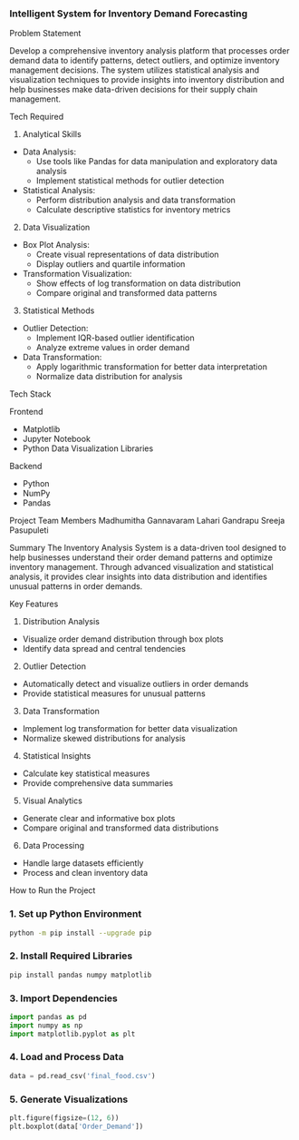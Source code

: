 ### Intelligent System for Inventory Demand Forecasting

Problem Statement

Develop a comprehensive inventory analysis platform that processes order demand data to identify patterns, detect outliers, and optimize inventory management decisions. The system utilizes statistical analysis and visualization techniques to provide insights into inventory distribution and help businesses make data-driven decisions for their supply chain management.

Tech Required

1. Analytical Skills
- Data Analysis:
  - Use tools like Pandas for data manipulation and exploratory data analysis
  - Implement statistical methods for outlier detection
- Statistical Analysis:
  - Perform distribution analysis and data transformation
  - Calculate descriptive statistics for inventory metrics

2. Data Visualization
- Box Plot Analysis:
  - Create visual representations of data distribution
  - Display outliers and quartile information
- Transformation Visualization:
  - Show effects of log transformation on data distribution
  - Compare original and transformed data patterns

3. Statistical Methods
- Outlier Detection:
  - Implement IQR-based outlier identification
  - Analyze extreme values in order demand
- Data Transformation:
  - Apply logarithmic transformation for better data interpretation
  - Normalize data distribution for analysis

Tech Stack

Frontend
- Matplotlib
- Jupyter Notebook
- Python Data Visualization Libraries

Backend
- Python
- NumPy
- Pandas

Project Team Members
Madhumitha Gannavaram
Lahari Gandrapu
Sreeja Pasupuleti

Summary
The Inventory Analysis System is a data-driven tool designed to help businesses understand their order demand patterns and optimize inventory management. Through advanced visualization and statistical analysis, it provides clear insights into data distribution and identifies unusual patterns in order demands.

Key Features

 1. Distribution Analysis
- Visualize order demand distribution through box plots
- Identify data spread and central tendencies

 2. Outlier Detection
- Automatically detect and visualize outliers in order demands
- Provide statistical measures for unusual patterns

 3. Data Transformation
- Implement log transformation for better data visualization
- Normalize skewed distributions for analysis

 4. Statistical Insights
- Calculate key statistical measures
- Provide comprehensive data summaries

 5. Visual Analytics
- Generate clear and informative box plots
- Compare original and transformed data distributions

 6. Data Processing
- Handle large datasets efficiently
- Process and clean inventory data

How to Run the Project

### **1. Set up Python Environment**
```bash
python -m pip install --upgrade pip
```

### **2. Install Required Libraries**
```bash
pip install pandas numpy matplotlib
```

### **3. Import Dependencies**
```python
import pandas as pd
import numpy as np
import matplotlib.pyplot as plt
```

### **4. Load and Process Data**
```python
data = pd.read_csv('final_food.csv')
```

### **5. Generate Visualizations**
```python
plt.figure(figsize=(12, 6))
plt.boxplot(data['Order_Demand'])
```

